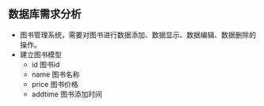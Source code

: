 ## 数据库需求分析

- 图书管理系统，需要对图书进行数据添加、数据显示、数据编辑、数据删除的操作。
- 建立图书模型
  - id    图书id
  - name  图书名称
  - price    图书价格
  - addtime    图书添加时间